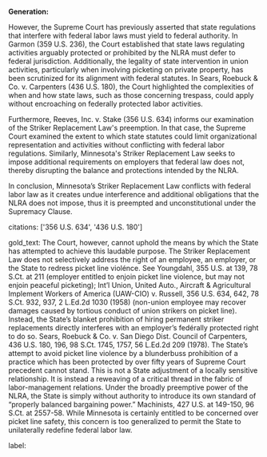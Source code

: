 **Generation:**

However, the Supreme Court has previously asserted that state regulations that interfere with federal labor laws must yield to federal authority. In Garmon (359 U.S. 236), the Court established that state laws regulating activities arguably protected or prohibited by the NLRA must defer to federal jurisdiction. Additionally, the legality of state intervention in union activities, particularly when involving picketing on private property, has been scrutinized for its alignment with federal statutes. In Sears, Roebuck & Co. v. Carpenters (436 U.S. 180), the Court highlighted the complexities of when and how state laws, such as those concerning trespass, could apply without encroaching on federally protected labor activities.

Furthermore, Reeves, Inc. v. Stake (356 U.S. 634) informs our examination of the Striker Replacement Law's preemption. In that case, the Supreme Court examined the extent to which state statutes could limit organizational representation and activities without conflicting with federal labor regulations. Similarly, Minnesota's Striker Replacement Law seeks to impose additional requirements on employers that federal law does not, thereby disrupting the balance and protections intended by the NLRA.

In conclusion, Minnesota’s Striker Replacement Law conflicts with federal labor law as it creates undue interference and additional obligations that the NLRA does not impose, thus it is preempted and unconstitutional under the Supremacy Clause.

citations: ['356 U.S. 634', '436 U.S. 180']

gold_text: The Court, however, cannot uphold the means by which the State has attempted to achieve this laudable purpose. The Striker Replacement Law does not selectively address the right of an employee, an employer, or the State to redress picket line violénce. See Youngdahl, 355 U.S. at 139, 78 S.Ct. at 211 (employer entitled to enjoin picket line violence, but may not enjoin peaceful picketing); Int’l Union, United Auto., Aircraft & Agricultural Implement Workers of America (UAW-CIO) v. Russell, 356 U.S. 634, 642, 78 S.Ct. 932, 937, 2 L.Ed.2d 1030 (1958) (non-union employee may recover damages caused by tortious conduct of union strikers on picket line). Instead, the State’s blanket prohibition of hiring permanent striker replacements directly interferes with an employer’s fedérally protected right to do so. Sears, Roebuck & Co. v. San Diego Dist. Council of Carpenters, 436 U.S. 180, 196, 98 S.Ct. 1745, 1757, 56 L.Ed.2d 209 (1978). The State’s attempt to avoid picket line violence by a blunderbuss prohibition of a practice which has been protected by over fifty years of Supreme Court precedent cannot stand. This is not a State adjustment of a locally sensitive relationship. It is instead a reweaving of a critical thread in the fabric of labor-management relations. Under the broadly preemptive power of the NLRA, the State is simply without authority to introduce its own standard of “properly balanced bargaining power.” Machinists, 427 U.S. at 149-150, 96 S.Ct. at 2557-58. While Minnesota is certainly entitled to be concerned over picket line safety, this concern is too generalized to permit the State to unilaterally redefine federal labor law.

label: 